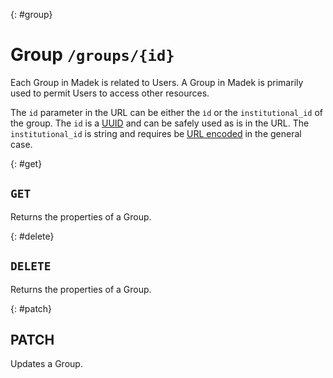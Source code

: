 {: #group}
# Group `/groups/{id}`

Each Group in Madek is related to Users. A Group in Madek is primarily used to
permit Users to access other resources.

The `id` parameter in the URL can be either the `іd` or the `institutional_id` of the group. The `id` is a [UUID] and can be safely used as is in the URL. The `institutional_id` is string and requires be [URL encoded] in the general case.

  [UUID]: https://en.wikipedia.org/wiki/Universally_unique_identifier
  [URL encoded]: https://en.wikipedia.org/wiki/Percent-encoding

{: #get}
## `GET`

Returns the properties of a Group.

{: #delete}
## `DELETE`

Returns the properties of a Group.


{: #patch}
## PATCH

Updates a Group.


